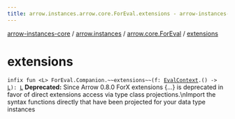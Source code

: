 ```yaml
---
title: arrow.instances.arrow.core.ForEval.extensions - arrow-instances-core
---
```


[arrow-instances-core](../../index.html) / [arrow.instances](../index.html) / [arrow.core.ForEval](index.html) / [extensions](./extensions.html)

# extensions

`infix fun <L> ForEval.Companion.~~extensions~~(f: `[`EvalContext`](../-eval-context.html)`.() -> `[`L`](extensions.html#L)`): `[`L`](extensions.html#L)
**Deprecated:** Since Arrow 0.8.0 ForX extensions {...} is deprecated in favor of direct extensions access via type class projections.\nImport the syntax functions directly that have been projected for your data type instances

